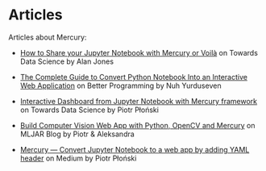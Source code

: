 <h1> Articles </h1>

Articles about Mercury:

- [How to Share your Jupyter Notebook with Mercury or Voilà](https://towardsdatascience.com/how-to-share-your-jupyter-notebook-with-mercury-or-voil%C3%A0-2177110d2f6e) on Towards Data Science by Alan Jones

- [The Complete Guide to Convert Python Notebook Into an Interactive Web Application](https://betterprogramming.pub/a-complete-guide-for-converting-python-notebook-into-interactive-web-application-1288ae22b5cf) on Better Programming by Nuh Yurduseven

- [Interactive Dashboard from Jupyter Notebook with Mercury framework](https://towardsdatascience.com/interactive-dashboard-from-jupyter-notebook-with-mercury-framework-e1269fdbe73c) on Towards Data Science by Piotr Płoński

- [Build Computer Vision Web App with Python, OpenCV and Mercury](https://mljar.com/blog/computer-vision-app-python-opencv-mercury/) on MLJAR Blog by Piotr & Aleksandra

- [Mercury — Convert Jupyter Notebook to a web app by adding YAML header](https://medium.com/@MLJARofficial/mercury-convert-jupyter-notebook-to-a-web-app-by-adding-yaml-header-872ce4e53676) on Medium by Piotr Płoński
